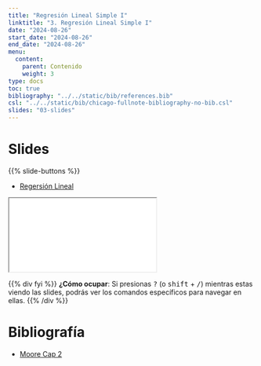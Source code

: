 ```yaml
---
title: "Regresión Lineal Simple I"
linktitle: "3. Regresión Lineal Simple I"
date: "2024-08-26"
start_date: "2024-08-26"
end_date: "2024-08-26"
menu:
  content:
    parent: Contenido
    weight: 3
type: docs
toc: true
bibliography: "../../static/bib/references.bib"
csl: "../../static/bib/chicago-fullnote-bibliography-no-bib.csl"
slides: "03-slides"
---
```


# Slides

{{% slide-buttons %}}

<ul class="nav nav-tabs" id="slide-tabs" role="tablist">
<li class="nav-item">
<a class="nav-link active" id="regersión-lineal-tab" data-toggle="tab" href="#regersión-lineal" role="tab" aria-controls="regersión-lineal" aria-selected="true">Regersión Lineal</a>
</li>
</ul>

<div id="slide-tabs" class="tab-content">

<div id="regersión-lineal" class="tab-pane fade show active" role="tabpanel" aria-labelledby="regersión-lineal-tab">

<div class="embed-responsive embed-responsive-16by9">

<iframe class="embed-responsive-item" src="/slides/03-slides.html#0">
</iframe>

</div>

</div>

</div>

{{% div fyi %}}
**¿Cómo ocupar**: Si presionas <kbd>?</kbd> (o <kbd>shift</kbd> + <kbd>/</kbd>) mientras estas viendo las slides, podrás ver los comandos específicos para navegar en ellas.
{{% /div %}}

# Bibliografía

- [Moore Cap 2](../bib/David%20S.%20Moore%20-%20Estadística%20aplicada%20básica,%20cap%202.pdf/)
